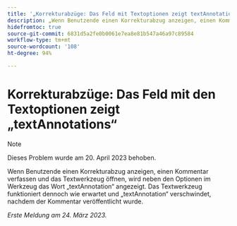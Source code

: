 ```yaml
---
title: '„Korrekturabzüge: Das Feld mit Textoptionen zeigt textAnnotations an“'
description: „Wenn Benutzende einen Korrekturabzug anzeigen, einen Kommentar verfassen und das Textwerkzeug öffnen, wird das Wort textAnnotation neben den Optionen im Werkzeug angezeigt. Das Textwerkzeug funktioniert dennoch wie erwartet, und textAnnotation wird nach der Veröffentlichung des Kommentars ausgeblendet.“
hidefromtoc: true
source-git-commit: 6831d5a2fe0b0061e7ea8e81b547a46a97c89584
workflow-type: tm+mt
source-wordcount: '108'
ht-degree: 94%

---
```



# Korrekturabzüge: Das Feld mit den Textoptionen zeigt „textAnnotations“

<!--This article is on the WF and WFP TOCs-->

>[!NOTE]
>
>Dieses Problem wurde am 20. April 2023 behoben.

Wenn Benutzende einen Korrekturabzug anzeigen, einen Kommentar verfassen und das Textwerkzeug öffnen, wird neben den Optionen im Werkzeug das Wort „textAnnotation“ angezeigt. Das Textwerkzeug funktioniert dennoch wie erwartet und „textAnnotation“ verschwindet, nachdem der Kommentar veröffentlicht wurde.

_Erste Meldung am 24. März 2023._

